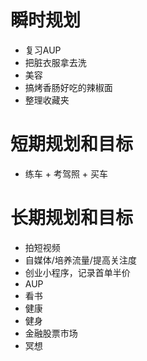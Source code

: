 # 瞬时规划
- 复习AUP
- 把脏衣服拿去洗
- 美容
- 搞烤香肠好吃的辣椒面
- 整理收藏夹

# 短期规划和目标
- 练车 + 考驾照 + 买车

# 长期规划和目标
- 拍短视频
- 自媒体/培养流量/提高关注度
- 创业小程序，记录首单半价
- AUP
- 看书
- 健康
- 健身
- 金融股票市场
- 冥想
